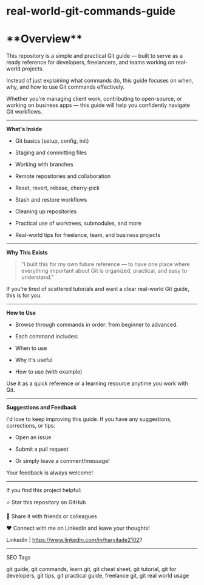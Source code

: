 ﻿# real-world-git-commands-guide

<h1> **Overview** </h1>

This repository is a simple and practical Git guide —
built to serve as a ready reference for developers, freelancers, and teams working on real-world projects.

Instead of just explaining what commands do,
this guide focuses on when, why, and how to use Git commands effectively.

Whether you're managing client work, contributing to open-source, or working on business apps —
this guide will help you confidently navigate Git workflows.

---


**What's Inside**

- Git basics (setup, config, init)

- Staging and committing files

- Working with branches

- Remote repositories and collaboration

- Reset, revert, rebase, cherry-pick

- Stash and restore workflows

- Cleaning up repositories

- Practical use of worktrees, submodules, and more

- Real-world tips for freelance, team, and business projects

---



**Why This Exists**

> "I built this for my own future reference —
to have one place where everything important about Git is organized, practical, and easy to understand."



If you're tired of scattered tutorials and want a clear real-world Git guide,
this is for you.


---

**How to Use**

- Browse through commands in order: from beginner to advanced.

- Each command includes:

 + When to use

 + Why it's useful

 + How to use (with example)



Use it as a quick reference or a learning resource anytime you work with Git.


---

**Suggestions and Feedback**

I'd love to keep improving this guide.
If you have any suggestions, corrections, or tips:

- Open an issue

- Submit a pull request

- Or simply leave a comment/message!


Your feedback is always welcome!


---


If you find this project helpful:

⭐ Star this repository on GitHub

🔁 Share it with friends or colleagues

❤️ Connect with me on LinkedIn and leave your thoughts!

LinkedIn | https://www.linkedin.com/in/harvilade2102?


---

SEO Tags

git guide, git commands, learn git, git cheat sheet, git tutorial, git for developers, git tips, git practical guide, freelance git, git real world usage
